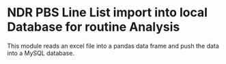 # NDR PBS Line List import into local Database for routine Analysis
This module reads an excel file into a pandas data frame and push the data into a MySQL database.

